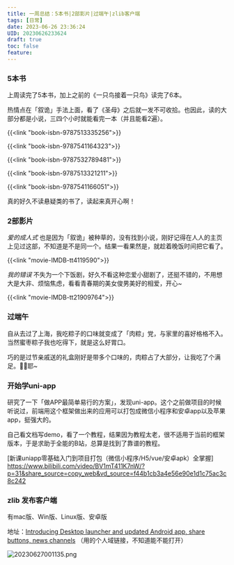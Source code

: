 ```yaml
---
title: 一周总结：5本书|2部影片|过端午|zlib客户端
tags: [日常]
date: 2023-06-26 23:36:24
UID: 20230626233624
draft: true
toc: false
feature: 
---
```



### 5本书

上周读完了5本书，加上之前的《一只鸟接着一只鸟》读完了6本。

热情点在「叙诡」手法上面，看了《圣母》之后就一发不可收拾。也因此，读的大部分都是小说，三四个小时就能看完一本（并且能看2遍）。


{{<link "book-isbn-9787513335256">}}

{{<link "book-isbn-9787541164323">}}

{{<link "book-isbn-9787532789481">}}

{{<link "book-isbn-9787513321211">}}

{{<link "book-isbn-9787541166051">}}

真的好久不读悬疑类的书了，读起来真开心啊！

### 2部影片

_爱的成人式_ 也是因为「叙诡」被种草的，没有找到小说，刚好记得在人人的主页上见过这部，不知道是不是同一个。结果一看果然是，就趁着晚饭时间把它看了。

{{<link "movie-IMDB-tt4119590">}}

_我的错误_ 不失为一个下饭剧，好久不看这种恋爱小甜剧了，还挺不错的，不用想大是大非、烦恼焦虑，看看青春期的美女俊男美好的相爱，开心~

{{<link "movie-IMDB-tt21909764">}}

### 过端午
自从去过了上海，我吃粽子的口味就变成了「肉粽」党，与家里的喜好格格不入。当然蜜枣粽子我也吃得下，就是这么好胃口。

巧的是过节亲戚送的礼盒刚好是带多个口味的，肉粽占了大部分，让我吃了个满足。✌🏻耶~

### 开始学uni-app
研究了一下「做APP最简单易行的方案」，发现uni-app。这个之前做项目的时候听说过，前端用这个框架做出来的应用可以打包成微信小程序和安卓app以及苹果app，挺强大的。

自己看文档写demo，看了一个教程，结果因为教程太老，很不适用于当前的框架版本，于是求助于全能的B站，总算是找到了靠谱的教程。

[新课uniapp零基础入门到项目打包（微信小程序/H5/vue/安卓apk）全掌握] https://www.bilibili.com/video/BV1mT411K7nW/?p=31&share_source=copy_web&vd_source=f44b1cb3a4e56e90e1d1c75ac3c8c242

### zlib 发布客户端

有mac版、Win版、Linux版、安卓版

地址：[Introducing Desktop launcher and updated Android app, share buttons, news channels](https://lib-gzgggov2otfvlun5idsshdlg.1lib.cz/blog/44) （用的个人域链接，不知道能不能打开）


![20230627001135.png](https://s2.loli.net/2023/06/27/JoECadjXpTrUwcP.png)

